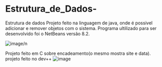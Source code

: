 # Estrutura_de_Dados-
Estrutura de dados 
Projeto feito na linguagem de java, onde é possivel adicionar e remover objetos com o sistema. Programa ultilizado para ser desenvolvido foi o NetBeans versão 8.2.

![image](https://user-images.githubusercontent.com/62069087/162870697-4fbc7b8a-8779-43d0-a16d-1b49088304bf.png)/n






Projeto feito em C sobre encadeamento(o mesmo mostra site e data). projeto feito no dev++
![image](https://user-images.githubusercontent.com/62069087/165408073-8b3fa263-c98d-449d-9cc3-e0cb9a2b7d2d.png)


